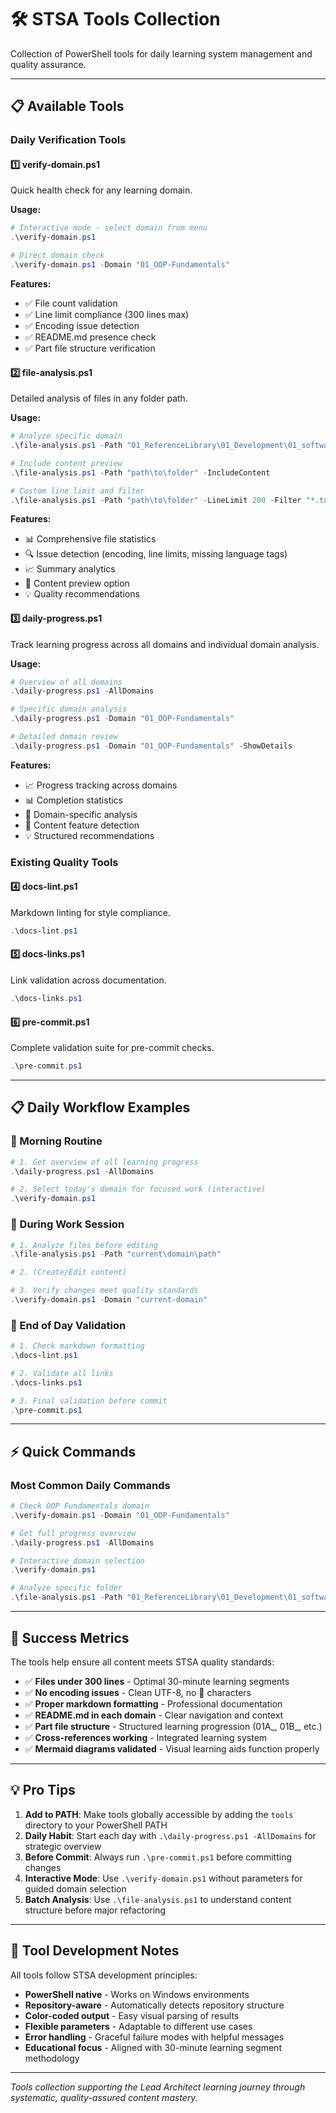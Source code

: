 # 🛠️ STSA Tools Collection

Collection of PowerShell tools for daily learning system management and quality assurance.

---

## 📋 Available Tools

### Daily Verification Tools

#### 1️⃣ **verify-domain.ps1**

Quick health check for any learning domain.

**Usage:**

```powershell
# Interactive mode - select domain from menu
.\verify-domain.ps1

# Direct domain check
.\verify-domain.ps1 -Domain "01_OOP-Fundamentals"
```

**Features:**

- ✅ File count validation
- ✅ Line limit compliance (300 lines max)
- ✅ Encoding issue detection
- ✅ README.md presence check
- ✅ Part file structure verification

#### 2️⃣ **file-analysis.ps1**

Detailed analysis of files in any folder path.

**Usage:**

```powershell
# Analyze specific domain
.\file-analysis.ps1 -Path "01_ReferenceLibrary\01_Development\01_software-design-principles\01_OOP-Fundamentals"

# Include content preview
.\file-analysis.ps1 -Path "path\to\folder" -IncludeContent

# Custom line limit and filter
.\file-analysis.ps1 -Path "path\to\folder" -LineLimit 200 -Filter "*.txt"
```

**Features:**

- 📊 Comprehensive file statistics
- 🔍 Issue detection (encoding, line limits, missing language tags)
- 📈 Summary analytics
- 👀 Content preview option
- 💡 Quality recommendations

#### 3️⃣ **daily-progress.ps1**

Track learning progress across all domains and individual domain analysis.

**Usage:**

```powershell
# Overview of all domains
.\daily-progress.ps1 -AllDomains

# Specific domain analysis
.\daily-progress.ps1 -Domain "01_OOP-Fundamentals"

# Detailed domain review
.\daily-progress.ps1 -Domain "01_OOP-Fundamentals" -ShowDetails
```

**Features:**

- 📈 Progress tracking across domains
- 📊 Completion statistics
- 🎯 Domain-specific analysis
- 📝 Content feature detection
- 💡 Structured recommendations

### Existing Quality Tools

#### 4️⃣ **docs-lint.ps1**

Markdown linting for style compliance.

```powershell
.\docs-lint.ps1
```

#### 5️⃣ **docs-links.ps1**

Link validation across documentation.

```powershell
.\docs-links.ps1
```

#### 6️⃣ **pre-commit.ps1**

Complete validation suite for pre-commit checks.

```powershell
.\pre-commit.ps1
```

---

## 📋 Daily Workflow Examples

### 🌅 Morning Routine

```powershell
# 1. Get overview of all learning progress
.\daily-progress.ps1 -AllDomains

# 2. Select today's domain for focused work (interactive)
.\verify-domain.ps1
```

### 🎯 During Work Session

```powershell
# 1. Analyze files before editing
.\file-analysis.ps1 -Path "current\domain\path"

# 2. (Create/Edit content)

# 3. Verify changes meet quality standards
.\verify-domain.ps1 -Domain "current-domain"
```

### 🌙 End of Day Validation

```powershell
# 1. Check markdown formatting
.\docs-lint.ps1

# 2. Validate all links
.\docs-links.ps1

# 3. Final validation before commit
.\pre-commit.ps1
```

---

## ⚡ Quick Commands

### Most Common Daily Commands

```powershell
# Check OOP Fundamentals domain
.\verify-domain.ps1 -Domain "01_OOP-Fundamentals"

# Get full progress overview
.\daily-progress.ps1 -AllDomains

# Interactive domain selection
.\verify-domain.ps1

# Analyze specific folder
.\file-analysis.ps1 -Path "01_ReferenceLibrary\01_Development\01_software-design-principles\01_OOP-Fundamentals"
```

---

## 🎯 Success Metrics

The tools help ensure all content meets STSA quality standards:

- ✅ **Files under 300 lines** - Optimal 30-minute learning segments
- ✅ **No encoding issues** - Clean UTF-8, no 🔧 characters
- ✅ **Proper markdown formatting** - Professional documentation
- ✅ **README.md in each domain** - Clear navigation and context
- ✅ **Part file structure** - Structured learning progression (01A_, 01B_, etc.)
- ✅ **Cross-references working** - Integrated learning system
- ✅ **Mermaid diagrams validated** - Visual learning aids function properly

---

## 💡 Pro Tips

1. **Add to PATH**: Make tools globally accessible by adding the `tools` directory to your PowerShell PATH
2. **Daily Habit**: Start each day with `.\daily-progress.ps1 -AllDomains` for strategic overview
3. **Before Commit**: Always run `.\pre-commit.ps1` before committing changes
4. **Interactive Mode**: Use `.\verify-domain.ps1` without parameters for guided domain selection
5. **Batch Analysis**: Use `.\file-analysis.ps1` to understand content structure before major refactoring

---

## 🔧 Tool Development Notes

All tools follow STSA development principles:

- **PowerShell native** - Works on Windows environments
- **Repository-aware** - Automatically detects repository structure
- **Color-coded output** - Easy visual parsing of results
- **Flexible parameters** - Adaptable to different use cases
- **Error handling** - Graceful failure modes with helpful messages
- **Educational focus** - Aligned with 30-minute learning segment methodology

---

*Tools collection supporting the Lead Architect learning journey through systematic, quality-assured content mastery.*

